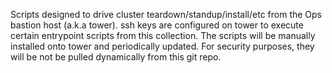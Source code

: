 Scripts designed to drive cluster teardown/standup/install/etc from the Ops bastion host (a.k.a tower). ssh keys are configured on tower to execute certain entrypoint scripts from this collection. The scripts will be manually installed onto tower and periodically updated. For security purposes, they will be not be pulled dynamically from this git repo.
